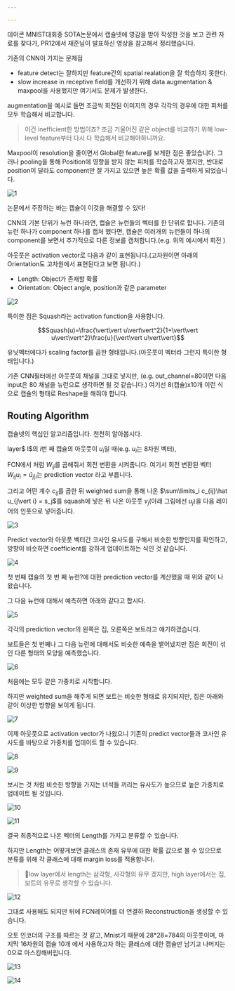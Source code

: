 ```yaml
---

---
```




데이콘 MNIST대회중 SOTA논문에서 캡슐넷에 영감을 받아 작성한 것을 보고 관련 자료를 찾다가, PR12에서 재준님이 발표하신 영상을 참고해서 정리했습니다.



기존의 CNN이 가지는 문제점

- feature detect는 잘하지만 feature간의 spatial realation을 잘 학습하지 못한다.
- slow increase in receptive field를 개선하기 위해 data augmentation & maxpool을 사용했지만 여기서도 문제가 발생한다.

augmentation을 예시로 들면 조금씩 회전된 이미지의 경우 각각의 경우에 대한 피처를 모두 학습해서 비교합니다.

> 이건 inefficient한 방법이죠? 조금 기울어진 같은 object를 비교하기 위해 low-level feature부터 다시 다 학습해서 비교해야하니까요.

Maxpool이 resolution을 줄이면서 Global한 feature를 보게한 점은 좋았습니다. 그러나 pooling을 통해 Position에 영향을 받지 않는 피처를 학습하고자 했지만, 반대로 position이 달라도 component만 잘 가지고 있으면 높은 확률 값을 출력하게 되었습니다.

![1](/Users/devcat/git/blog/images/capsule/1.jpg)

논문에서 주장하는 바는 캡슐이 이것을 해결할 수 있다!

CNN의 기본 단위가 뉴런 하나라면, 캡슐은 뉴런들의 벡터를 한 단위로 합니다. 기존의 뉴런 하나가 component 하나를 캡처 했다면, 캡슐은 여러개의 뉴런들이 하나의 component를 보면서 추가적으로 다른 정보를 캡처합니다.(e.g. 위의 예시에서 회전 )

아웃풋은 activation vector로 다음과 같이 표현됩니다.(고차원이면 아래의 Orientation도 고차원에서 표현된다고 보면 됩니다.)

- Length: Object가 존재할 확률
- Orientation: Object angle, position과 같은 parameter

![2](/Users/devcat/git/blog/images/capsule/2.jpg)



특이한 점은 Squash라는 activation function을 사용합니다.

$$Squash(u)=\frac{\vert\vert u\vert\vert^2}{1+\vert\vert u\vert\vert^2}\frac{u}{\vert\vert u\vert\vert}$$

유닛벡터에다가 scaling factor를 곱한 형태입니다.(아웃풋이 벡터라 그런지 특이한 형태입니다.)

기존 CNN필터에선 아웃풋의 채널을 그대로 넣지만, (e.g. out_channel=80이면 다음 input은 80 채널을 뉴런으로 생각하면 될 것 같습니다.) 여기선 8(캡슐)x10개 이런 식으로 캡슐의 형태로 Reshape을 해줘야 합니다. 



## Routing Algorithm

캡슐넷의 핵심인 알고리즘입니다. 천천히 알아봅시다.

layer$ l$의 $i$번 째 캡슐의 아웃풋이 $u_i$일 때(e.g. $u_i$는 8차원 벡터), 

FCN에서 처럼 $W_{ij}$를 곱해줘서 회전 변환을 시켜줍니다. 여기서 회전 변환된 벡터 $W_{ij}u_i = \hat u_{j\vert i}$는 prediction vector 라고 부릅니다. 

그리고 어떤 계수 $c_{ij}$를 곱한 뒤 weighted sum을 통해 나온 $\sum\limits_i c_{ij}\hat u_{j\vert i} = s_j$를 squash에 넣은 뒤 나온 아웃풋 $v_j$(아래 그림에선 $u_j$)을 다음 레이어의 인풋으로 넣어줍니다.

![3](/Users/devcat/git/blog/images/capsule/3.jpg)

Predict vector와 아웃풋 벡터간 코사인 유사도를 구해서 비슷한 방향인지를 확인하고, 방향이 비슷하면 coefficient를 강하게 업데이트하는 식인 것 같습니다.



![4](/Users/devcat/git/blog/images/capsule/4.jpg)

첫 번째 캡슐의 첫 번 째 뉴런?에 대한 prediction vector를 계산했을 때 위와 같이 나왔습니다.

그 다음 뉴런에 대해서 예측하면 아래와 같다고 합시다.

![5](/Users/devcat/git/blog/images/capsule/5.jpg)

각각의 prediction vector의 왼쪽은 집, 오른쪽은 보트라고 얘기하겠습니다.

보트들은 첫 번째나 그 다음 뉴런에 대해서도 비슷한 예측을 뱉어냈지만 집은 회전이 섞인 다른 형태의 모양을 예측했습니다.

![6](/Users/devcat/git/blog/images/capsule/6.jpg)

처음에는 모두 같은 가중치로 시작합니다.

하지만 weighted sum을 해주게 되면 보트는 비슷한 형태로 유지되지만, 집은 아래와 같이 이상한 방향을 보이게 됩니다.

![7](/Users/devcat/git/blog/images/capsule/7.jpg)

이제 아웃풋으로 activation vector가 나왔으니 기존의 predict vector들과 코사인 유사도를 바탕으로 가중치를 업데이트 할 수 있습니다.

![8](/Users/devcat/git/blog/images/capsule/8.jpg)

![9](/Users/devcat/git/blog/images/capsule/9.jpg)

보시는 것 처럼 비슷한 방향을 가지는 녀석들 끼리는 유사도가 높으므로 높은 가중치로 업데이트 될 것입니다.



![10](/Users/devcat/git/blog/images/capsule/10.jpg)

![11](/Users/devcat/git/blog/images/capsule/11.jpg)

결국 최종적으로 나온 벡터의 Length를 가지고 분류할 수 있습니다.

하지만 Length는 어떻게보면 클래스의 존재 유무에 대한 확률 값으로 볼 수 있으므로 분류를 위해 각 클래스에 대해 margin loss를 적용합니다.

> low layer에서 length는 삼각형, 사각형의 유무 겠지만, high layer에서는 집, 보트의 유무로 생각할 수 있습니다.

![12](/Users/devcat/git/blog/images/capsule/12.jpg)



그대로 사용해도 되지만 뒤에 FCN레이어를 더 연결하 Reconstruction을 생성할 수 있습니다.

오토 인코더의 구조를 따르는 것 같고, Mnist기 때문에 28*28=784의 아웃풋이며, 마지막 16차원의 캡슐 10개 에서 사용하고자 하는 클래스에 대한 캡슐만 남기고 나머지는 0으로 마스킹해버립니다.

![13](/Users/devcat/git/blog/images/capsule/13.jpg)

![14](/Users/devcat/git/blog/images/capsule/14.jpg)